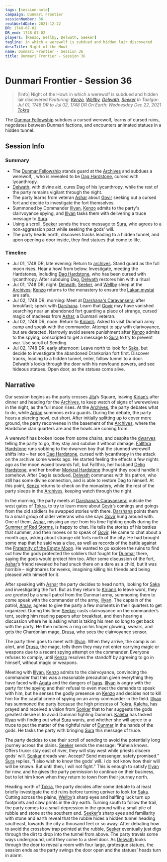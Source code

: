 ```yaml
---
tags: [session-note]
campaign: Dunmari Frontier
sessionNumber: 36
realWorldDate: 2021-12-22
DR: 1748-07-01
DR_end: 1748-07-02
players: [Kenzo, Wellby, Delwath, Seeker]
tagline: in which a werewolf is subdued and hidden lair discovered
descTitle: Night of the Howl
name: Dunmari Frontier - Session 36
title: Dunmari Frontier - Session 36
---
```

# Dunmari Frontier - Session 36

>[!info] Night of the Howl: in which a werewolf is subdued and hidden lair discovered
> *Featuring: [Kenzo](<../../../people/pcs/dunmar-fellowship/kenzo.md>), [Wellby](<../../../people/pcs/dunmar-fellowship/wellby.md>), [Delwath](<../../../people/pcs/dunmar-fellowship/delwath.md>), [Seeker](<../../../people/pcs/dunmar-fellowship/seeker.md>)*
> *In Taelgar: Jul 01, 1748 DR to Jul 02, 1748 DR*
> *On Earth: Wednesday Dec 22, 2021*
> *[Tokra](<../../../gazetteer/greater-dunmar/realms/dunmar/central-dunmar/tokra/tokra.md>)*

The [Dunmar Fellowship](<../../../people/pcs/dunmar-fellowship/dunmar-fellowship.md>) subdues a cursed werewolf, learns of cursed ruins, negotiates between Dunmari factions, and encounters animated statues in a hidden tunnel.
## Session Info
### Summary
- The [Dunmar Fellowship](<../../../people/pcs/dunmar-fellowship/dunmar-fellowship.md>) stands guard at the [Archives](<../../../gazetteer/greater-dunmar/realms/dunmar/central-dunmar/tokra/archives.md>) and subdues a werewolf, , who is revealed to be [Dag Hardstone](<../../../people/dwarves/dag-hardstone.md>), cursed with lycanthropy.
- [Delwath](<../../../people/pcs/dunmar-fellowship/delwath.md>), with divine aid, cures Dag of his lycanthropy, while the rest of the party remains vigilant through the night.
- The party learns from veteran [Ashar](<../../../people/dunmari/ashar.md>) about [Govir](<../../../people/dunmari/govir.md>) seeking out a cursed fort and decide to investigate the fort themselves.
- Summoned by Commander [Illyan](<../../../people/dunmari/illyan.md>), [Kenzo](<../../../people/pcs/dunmar-fellowship/kenzo.md>) admits to the party's clairvoyance spying, and [Illyan](<../../../people/dunmari/illyan.md>) tasks them with delivering a truce message to [Sura](<../../../people/dunmari/sura.md>).
- Using a scroll, [Seeker](<../../../people/pcs/dunmar-fellowship/seeker.md>) sends the truce message to [Sura](<../../../people/dunmari/sura.md>), who agrees to a non-aggression pact while seeking the gods' will.
- The party heads north, discovers tracks leading to a hidden tunnel, and upon opening a door inside, they find statues that come to life.

### Timeline
- Jul 01, 1748 DR, late evening: Return to [archives](<../../../gazetteer/greater-dunmar/realms/dunmar/central-dunmar/tokra/archives.md>). Stand guard as the full moon rises. Hear a howl from below. Investigate, meeting the Hardstones, including [Dag Hardstone](<../../../people/dwarves/dag-hardstone.md>), who has been cursed with lycanthropy. After subduing Dag, [Delwath](<../../../people/pcs/dunmar-fellowship/delwath.md>) restores him with a ritual
- Jul 01, 1748 DR, night: [Delwath](<../../../people/pcs/dunmar-fellowship/delwath.md>), [Seeker](<../../../people/pcs/dunmar-fellowship/seeker.md>), and [Wellby](<../../../people/pcs/dunmar-fellowship/wellby.md>) sleep at the [Archives](<../../../gazetteer/greater-dunmar/realms/dunmar/central-dunmar/tokra/archives.md>); [Kenzo](<../../../people/pcs/dunmar-fellowship/kenzo.md>) returns to the monastery to ensure the [Lakan mystai](<../../../groups/dunmari-mystery-cults/lakan-mystai.md>) are safe.
- Jul 02, 1748 DR, morning: Meet at [Darshana's Caravanserai](<../../../gazetteer/greater-dunmar/realms/dunmar/central-dunmar/tokra/darshana-s-caravanserai.md>) after breakfast; speak with [Darshana](<../../../people/dunmari/darshana.md>). Learn that [Govir](<../../../people/dunmari/govir.md>) may have vanished searching near an abandoned fort guarding a place of strange, cursed magic of madness from [Ashar](<../../../people/dunmari/ashar.md>), a Dunmari veteran. 
- Jul 02, 1748 DR, noon: Return to [Kirian’s](<../../../gazetteer/greater-dunmar/realms/dunmar/central-dunmar/tokra/kirians.md>). Asked to visit Dunmari army camp and speak with the commander. Attempt to spy with clarivoyance, but are detected. Narrowly avoid severe punishment after [Kenzo](<../../../people/pcs/dunmar-fellowship/kenzo.md>) admits to the spying; conscripted to get a message to [Sura](<../../../people/dunmari/sura.md>) to try to prevent war. Use scroll of Sending. 
- Jul 02, 1748 DR, early afternoon: Leave north to look for [Saka](<../../../people/dunmari/saka.md>), but decide to investigate the abandoned Drankorian fort first. Discover tracks, leading to a hidden tunnel, enter, follow tunnel to a door. Delwath's looks through the door with his newfound powers, and see hideous statues. Open door, as the statues come alive. 


## Narrative
Our session begins as the party crosses [Jita](<../../../people/historical-figures/dunmari-rulers/jita.md>)’s Square, leaving [Kirian’s](<../../../gazetteer/greater-dunmar/realms/dunmar/central-dunmar/tokra/kirians.md>) after dinner and heading for the [Archives](<../../../gazetteer/greater-dunmar/realms/dunmar/central-dunmar/tokra/archives.md>), to keep watch of signs of werewolves in the night, as the full moon rises. At the [Archives](<../../../gazetteer/greater-dunmar/realms/dunmar/central-dunmar/tokra/archives.md>), the party debates what to do, while [Ardan](<../../../people/dunmari/ardan.md>) summons extra guards. During the debate, the party hears a piercing howl, cut short. After initially splitting up to cover more ground, the party reconvenes in the basement of the [Archives](<../../../gazetteer/greater-dunmar/realms/dunmar/central-dunmar/tokra/archives.md>), where the Hardstone clan quarters are and the howls are coming from. 

A werewolf has broken loose from some chains, and despite the [dwarves](<../../../species/children-of-the-embodied-gods/dwarves/dwarves.md>) telling the party to go, they stay and subdue it without damage. [Fallthra Hardstone](<../../../people/dwarves/fallthra-hardstone.md>) runs sobbing to the dwarven boy that the stunned werewolf shifts into – her son [Dag Hardstone](<../../../people/dwarves/dag-hardstone.md>), cursed with lycanthropy in the attack on the archive some weeks ago. He started feeling the effects a few nights ago as the moon waxed towards full, but Fallthra, her husband [Delig Hardstone](<../../../people/dwarves/delig-hardstone.md>), and her brother [Morkral Hardstone](<../../../people/dwarves/morkral-hardstone.md>) thought they could handle it somehow. After Dag is subdued, [Delwath](<../../../people/pcs/dunmar-fellowship/delwath.md>) communes with his patron, who still has some divine connection, and is able to restore Dag to himself. At this point, [Kenzo](<../../../people/pcs/dunmar-fellowship/kenzo.md>) returns to check on the monastery, while the rest of the party sleeps in the [Archives](<../../../gazetteer/greater-dunmar/realms/dunmar/central-dunmar/tokra/archives.md>), keeping watch through the night. 

In the morning, the party meets at [Darshana's Caravanserai](<../../../gazetteer/greater-dunmar/realms/dunmar/central-dunmar/tokra/darshana-s-caravanserai.md>) outside the west gates of [Tokra](<../../../gazetteer/greater-dunmar/realms/dunmar/central-dunmar/tokra/tokra.md>), to try to learn more about [Govir](<../../../people/dunmari/govir.md>)’s comings and goings from the old soldiers he swapped stories with there. [Darshana](<../../../people/dunmari/darshana.md>) points them to a small group of older veterans who she says [Govir](<../../../people/dunmari/govir.md>) hung around with. One of them, [Ashar](<../../../people/dunmari/ashar.md>), missing an eye from his time fighting gnolls during the [Summer of Red Storms](<../../../events/1700s/1709/summer-of-red-storms.md>), is happy to chat. He tells the stories of his battles that summer, and then moves on to speak of [Govir](<../../../people/dunmari/govir.md>). He came to chat about a month ago, asking about strange old forts north of the city. He had brought some map that he said was a clue, as well as records of the battle against the [Fraternity of the Empty Moon](<../../../groups/fraternity-of-the-empty-moon.md>). He wanted to go explore the ruins to find out how the gods protected the soldiers that fought for [Dunmar](<../../../gazetteer/greater-dunmar/realms/dunmar/dunmar.md>) there, saying the gods would protect him too. After some discussion of the fort, [Ashar](<../../../people/dunmari/ashar.md>)’s friend revealed he had snuck there on a dare as a child, but it was horrible – nightmares for weeks, imagining killing his friends and being pleased with himself for it. 

After speaking with [Ashar](<../../../people/dunmari/ashar.md>) the party decides to head north, looking for [Saka](<../../../people/dunmari/saka.md>) and investigating the fort. But as they return to [Kirian’s](<../../../gazetteer/greater-dunmar/realms/dunmar/central-dunmar/tokra/kirians.md>) to leave word, they are greeted by a small patrol from the Dunmari army, summoning them to come speak with the commander of the army, [Illyan](<../../../people/dunmari/illyan.md>). The captain of the patrol, [Amay](<../../../people/dunmari/amay.md>), agrees to give the party a few moments in their quarters to get organized. During this time [Seeker](<../../../people/pcs/dunmar-fellowship/seeker.md>) casts clairvoyance on the commander’s tent, seeing him reading papers after breakfast, and then hearing a discussion where he is asking what is taking his men so long to get back with the party. He then notices a ring on his finger glowing, swears, and gets the Chardonian mage, [Drusa](<../../../people/chardonians/drusa.md>), who sees the clairvoyance sensor. 

The party then goes to meet with [Illyan](<../../../people/dunmari/illyan.md>). When they arrive, the camp is on alert, and [Drusa](<../../../people/chardonians/drusa.md>), the mage, tells them they may not enter carrying magic or weapons due to a recent spying attempt on the commander. Everyone refuses to comply, until [Kenzo](<../../../people/pcs/dunmar-fellowship/kenzo.md>) resolves the standoff by agreeing to go in himself, without magic or weapons. 

Meeting with [Illyan](<../../../people/dunmari/illyan.md>), [Kenzo](<../../../people/pcs/dunmar-fellowship/kenzo.md>) admits to the clairvoyance, convincing the commander that this was a reasonable precaution given everything they have faced with [Agata](<../../../people/fey/agata.md>) and the dangers of [hags](<../../../primary-sources/story-about-hags.md>). [Illyan](<../../../people/dunmari/illyan.md>) is angry with the party for the spying and their refusal to even meet the demands to speak with him, but he senses the godly presence on [Kenzo](<../../../people/pcs/dunmar-fellowship/kenzo.md>) and decides not to kill him for the capital crime of spying on an army commander in the field. [Illyan](<../../../people/dunmari/illyan.md>) has summoned the party because the high priestess of [Tokra](<../../../gazetteer/greater-dunmar/realms/dunmar/central-dunmar/tokra/tokra.md>), [Kaleha](<../../../people/dunmari/kaleha.md>), has prayed and received a vision from [Sonkar](<../../../cosmology/gods/incorporeal-gods/dunmari/sonkar.md>) that to her suggests the gods greatest desire is to avoid Dunmari fighting Dunmari. [Kaleha](<../../../people/dunmari/kaleha.md>) has tasked [Illyan](<../../../people/dunmari/illyan.md>) with finding out what [Sura](<../../../people/dunmari/sura.md>) wants, and whether she will agree to a truce to put the matter of the rightful ruler of [Dunmar](<../../../gazetteer/greater-dunmar/realms/dunmar/dunmar.md>) in the hands of the gods. He tasks the party with bringing [Sura](<../../../people/dunmari/sura.md>) this message of truce. 

The party decides to use their scroll of sending to avoid the potentially long journey across the plains. [Seeker](<../../../people/pcs/dunmar-fellowship/seeker.md>) sends the message: “Kahela knows. Offers truce: stay east of river, they will stay west while priests discern gods' will. [Sonkar](<../../../cosmology/gods/incorporeal-gods/dunmari/sonkar.md>) dreads war. Accept? Send messenger, safety promised.” [Sura](<../../../people/dunmari/sura.md>) replies, “I also wish to know the gods’ will. I do not know how their will will be known. But until then, I will not fight.” This is enough to satisfy [Illyan](<../../../people/dunmari/illyan.md>) for now, and he gives the party permission to continue on their business, but to let him know when they return to town from their journey north.

Heading north of [Tokra](<../../../gazetteer/greater-dunmar/realms/dunmar/central-dunmar/tokra/tokra.md>), the party decides after some debate to at least briefly investigate the old ruins before turning upriver to look for [Saka](<../../../people/dunmari/saka.md>). Cutting across the plains, [Wellby](<../../../people/pcs/dunmar-fellowship/wellby.md>)’s sharp eyes and halfling luck turn up footprints and claw prints in the dry earth. Turning south to follow the trail, the party comes to a small depression in the ground with a small pile of rubble and stone at the southern end. [Seeker](<../../../people/pcs/dunmar-fellowship/seeker.md>)’s sharp eyes and familiarity with stone and earth reveal that the rubble hides a hidden tunnel heading southeast, towards the city a thousand feet or so away. After debating how to avoid the crossbow trap pointed at the rubble, [Seeker](<../../../people/pcs/dunmar-fellowship/seeker.md>) eventually just digs through the dirt to drop into the tunnel from above. The party travels some ways underground, until they come to a steel door. As [Delwath](<../../../people/pcs/dunmar-fellowship/delwath.md>) looks through the door to reveal a room with four large, grotesque statues, the session ends as the party swings the door open and the statues’ heads turn in alarm. 
